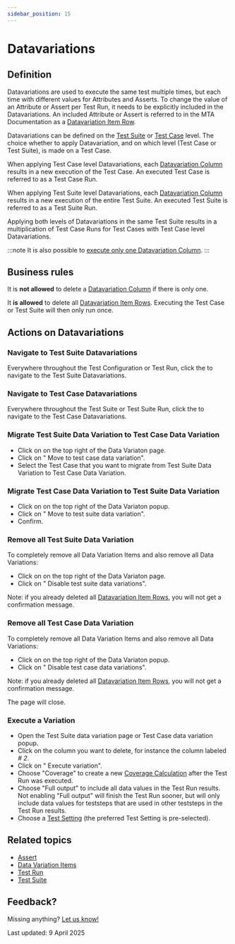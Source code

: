 ```yaml
---
sidebar_position: 15
---
```



# Datavariations

## Definition

Datavariations are used to execute the same test multiple times, but each time with different values for Attributes and Asserts. To change the value of an Attribute or Assert per Test Run, it needs to be explicitly included in the Datavariations. An included Attribute or Assert is referred to in the MTA Documentation as a [Datavariation Item Row](datavariation-item-row).

Datavariations can be defined on the [Test Suite](test-suite) or [Test Case](test-case) level. The choice whether to apply Datavariation, and on which level (Test Case or Test Suite), is made on a Test Case.

When applying Test Case level Datavariations, each [Datavariation Column](datavariation-column) results in a new execution of the Test Case. An executed Test Case is referred to as a Test Case Run.

When applying Test Suite level Datavariations, each [Datavariation Column](datavariation-column) results in a new execution of the entire Test Suite. An executed Test Suite is referred to as a Test Suite Run.

Applying both levels of Datavariations in the same Test Suite results in a multiplication of Test Case Runs for Test Cases with Test Case level Datavariations.

:::note
It is also possible to [execute only one Datavariation Column](#execute-a-variation).
:::

## Business rules

It is **not allowed** to delete a [Datavariation Column](datavariation-column) if there is only one.

It **is allowed** to delete all [Datavariation Item Rows](datavariation-item-row). Executing the Test Case or Test Suite will then only run once.

## Actions on Datavariations

### Navigate to Test Suite Datavariations

Everywhere throughout the Test Configuration or Test Run, click the <font color="#1799DE"><i class="fas fa-table"></i></font> to navigate to the Test Suite Datavariations.

### Navigate to Test Case Datavariations

Everywhere throughout the Test Suite or Test Suite Run, click the <font color="#1799DE"><i class="fas fa-table-rows"></i></font> to navigate to the Test Case Datavariations.

### Migrate Test Suite Data Variation to Test Case Data Variation
- Click on <i class="fas fa-ellipsis"></i> on the top right of the Data Variaton page.
- Click on "<i class="fa-light fa-arrow-right"></i> Move to test case data variation".
- Select the Test Case that you want to migrate from Test Suite Data Variation to Test Case Data Variation.

### Migrate Test Case Data Variation to Test Suite Data Variation
- Click on <i class="fas fa-ellipsis"></i> on the top right of the Data Variaton popup.
- Click on "<i class="fa-light fa-arrow-right"></i> Move to test suite data variation".
- Confirm.
  
### Remove all Test Suite Data Variation
To completely remove all Data Variation Items and also remove all Data Variations:
- Click on <i class="fas fa-ellipsis"></i> on the top right of the Data Variaton page.
- Click on "<i class="fal fa-trash-alt"></i> Disable test suite data variations".

Note: if you already deleted all [Datavariation Item Rows](datavariation-item-row), you will not get a confirmation message.

### Remove all Test Case Data Variation
To completely remove all Data Variation Items and also remove all Data Variations:
- Click on <i class="fas fa-ellipsis"></i> on the top right of the Data Variaton popup.
- Click on "<i class="fal fa-trash-alt"></i> Disable test case data variations".

Note: if you already deleted all [Datavariation Item Rows](datavariation-item-row), you will not get a confirmation message.

The page will close.

### Execute a Variation
- Open the Test Suite data variation page or Test Case data variation popup.
- Click on the column you want to delete, for instance the column labeled *# 2*. 
- Click on "<i class="fal fa-play"></i> Execute variation".
- Choose "Coverage" to create a new [Coverage Calculation](coverage-calculation) after the Test Run was executed.
- Choose "Full output" to include all data values in the Test Run results. Not enabling "Full output" will finish the Test Run sooner, but will only include data values for teststeps that are used in other teststeps in the Test Run results.
- Choose a [Test Setting](test-setting) (the preferred Test Setting is pre-selected).

## Related topics
- [Assert](Assert)
- [Data Variation Items](datavariation-item-row)
- [Test Run](test-run)
- [Test Suite](test-suite)

## Feedback?
Missing anything? [Let us know!](mailto:support@menditect.com)

Last updated: 9 April 2025